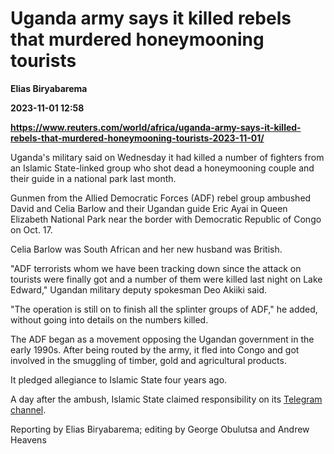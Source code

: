 # Uganda army says it killed rebels that murdered honeymooning tourists
**Elias Biryabarema**

**2023-11-01 12:58**

**https://www.reuters.com/world/africa/uganda-army-says-it-killed-rebels-that-murdered-honeymooning-tourists-2023-11-01/**

Uganda's military said on Wednesday it had killed a number of fighters from an Islamic State-linked group who shot dead a honeymooning couple and their guide in a national park last month.

Gunmen from the Allied Democratic Forces (ADF) rebel group ambushed David and Celia Barlow and their Ugandan guide Eric Ayai in Queen Elizabeth National Park near the border with Democratic Republic of Congo on Oct. 17.

Celia Barlow was South African and her new husband was British.

"ADF terrorists whom we have been tracking down since the attack on tourists were finally got and a number of them were killed last night on Lake Edward," Ugandan military deputy spokesman Deo Akiiki said.

"The operation is still on to finish all the splinter groups of ADF," he added, without going into details on the numbers killed.

The ADF began as a movement opposing the Ugandan government in the early 1990s. After being routed by the army, it fled into Congo and got involved in the smuggling of timber, gold and agricultural products.

It pledged allegiance to Islamic State four years ago.

A day after the ambush, Islamic State claimed responsibility on its [Telegram channel](https://www.reuters.com/world/africa/uganda-vows-track-down-killers-honeymooning-couple-safari-guide-2023-10-18/).

Reporting by Elias Biryabarema; editing by George Obulutsa and Andrew Heavens